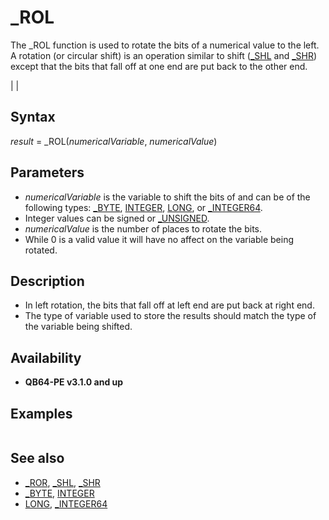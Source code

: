 # _ROL

The _ROL function is used to rotate the bits of a numerical value to the left. A rotation (or circular shift) is an operation similar to shift ([_SHL](_SHL.md) and [_SHR](_SHR.md)) except that the bits that fall off at one end are put back to the other end.

  

|  |

## Syntax

*result* = _ROL(*numericalVariable*, *numericalValue*)
  

## Parameters

* *numericalVariable* is the variable to shift the bits of and can be of the following types: [_BYTE](_BYTE.md), [INTEGER](INTEGER.md), [LONG](LONG.md), or [_INTEGER64](_INTEGER64.md).
* Integer values can be signed or [_UNSIGNED](_UNSIGNED.md).
* *numericalValue* is the number of places to rotate the bits.
* While 0 is a valid value it will have no affect on the variable being rotated.

  

## Description

* In left rotation, the bits that fall off at left end are put back at right end.
* The type of variable used to store the results should match the type of the variable being shifted.

  

## Availability

* **QB64-PE v3.1.0 and up**

  

## Examples

``` [OPTION _EXPLICIT](OPTION _EXPLICIT.md)  [DIM](DIM.md) a [AS](AS.md) [_UNSIGNED](_UNSIGNED.md) [_BYTE](_BYTE.md) [DIM](DIM.md) b [AS](AS.md) [_UNSIGNED](_UNSIGNED.md) [INTEGER](INTEGER.md) [DIM](DIM.md) c [AS](AS.md) [_UNSIGNED](_UNSIGNED.md) [LONG](LONG.md) [DIM](DIM.md) d [AS](AS.md) [_UNSIGNED](_UNSIGNED.md) [_INTEGER64](_INTEGER64.md)  a = &B11110000 b = &B1111111100000000 c = &B11111111111111110000000000000000 d = &B1111111111111111111111111111111100000000000000000000000000000000  [DO](DO.md)     a = _ROL(a, 1)     b = _ROL(b, 1)     c = _ROL(c, 1)     d = _ROL(d, 1)      [LOCATE](LOCATE.md) 1, 1: [PRINT](PRINT.md) [RIGHT$](RIGHT$.md)([STRING$](STRING$.md)(8, "0") + [_BIN$](_BIN$.md)(a), 8);     [LOCATE](LOCATE.md) 2, 1: [PRINT](PRINT.md) [RIGHT$](RIGHT$.md)([STRING$](STRING$.md)(16, "0") + [_BIN$](_BIN$.md)(b), 16);     [LOCATE](LOCATE.md) 3, 1: [PRINT](PRINT.md) [RIGHT$](RIGHT$.md)([STRING$](STRING$.md)(32, "0") + [_BIN$](_BIN$.md)(c), 32);     [LOCATE](LOCATE.md) 4, 1: [PRINT](PRINT.md) [RIGHT$](RIGHT$.md)([STRING$](STRING$.md)(64, "0") + [_BIN$](_BIN$.md)(d), 64);      [_LIMIT](_LIMIT.md) 15 [LOOP](LOOP.md) [WHILE](WHILE.md) [_KEYHIT](_KEYHIT.md) <> 27  
```

  

## See also

* [_ROR](_ROR.md), [_SHL](_SHL.md), [_SHR](_SHR.md)
* [_BYTE](_BYTE.md), [INTEGER](INTEGER.md)
* [LONG](LONG.md), [_INTEGER64](_INTEGER64.md)

  
